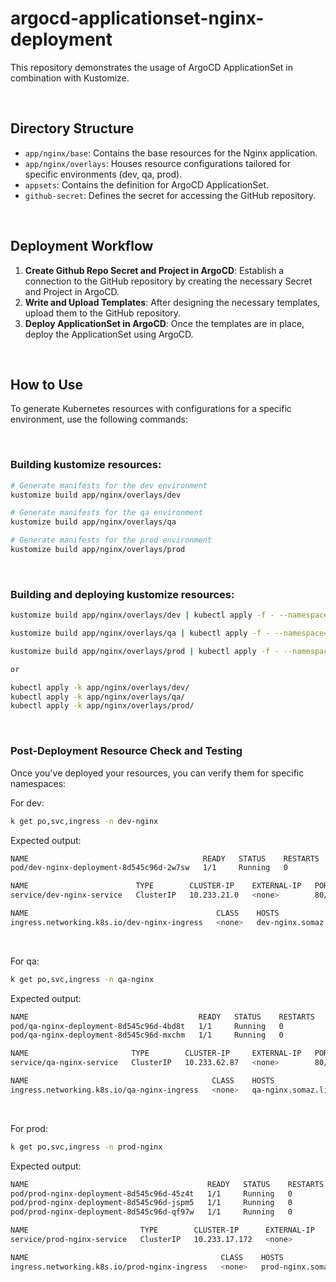 # argocd-applicationset-nginx-deployment

This repository demonstrates the usage of ArgoCD ApplicationSet in combination with Kustomize.

<br/>

## Directory Structure

- `app/nginx/base`: Contains the base resources for the Nginx application.
- `app/nginx/overlays`: Houses resource configurations tailored for specific environments (dev, qa, prod).
- `appsets`: Contains the definition for ArgoCD ApplicationSet.
- `github-secret`: Defines the secret for accessing the GitHub repository.

<br/>

## Deployment Workflow

1. **Create Github Repo Secret and Project in ArgoCD**: Establish a connection to the GitHub repository by creating the necessary Secret and Project in ArgoCD.
2. **Write and Upload Templates**: After designing the necessary templates, upload them to the GitHub repository.
3. **Deploy ApplicationSet in ArgoCD**: Once the templates are in place, deploy the ApplicationSet using ArgoCD.

<br/>

## How to Use

To generate Kubernetes resources with configurations for a specific environment, use the following commands:

<br/>

### Building kustomize resources:

```bash
# Generate manifests for the dev environment
kustomize build app/nginx/overlays/dev

# Generate manifests for the qa environment
kustomize build app/nginx/overlays/qa

# Generate manifests for the prod environment
kustomize build app/nginx/overlays/prod
```

<br/>

### Building and deploying kustomize resources:

```bash
kustomize build app/nginx/overlays/dev | kubectl apply -f - --namespace=dev-nginx

kustomize build app/nginx/overlays/qa | kubectl apply -f - --namespace=qa-nginx

kustomize build app/nginx/overlays/prod | kubectl apply -f - --namespace=prod-nginx

or

kubectl apply -k app/nginx/overlays/dev/
kubectl apply -k app/nginx/overlays/qa/
kubectl apply -k app/nginx/overlays/prod/
```

<br/>

### Post-Deployment Resource Check and Testing
Once you've deployed your resources, you can verify them for specific namespaces:

For dev:
```bash
k get po,svc,ingress -n dev-nginx
```

Expected output:
```bash
NAME                                       READY   STATUS    RESTARTS   AGE
pod/dev-nginx-deployment-8d545c96d-2w7sw   1/1     Running   0          88s

NAME                        TYPE        CLUSTER-IP    EXTERNAL-IP   PORT(S)   AGE
service/dev-nginx-service   ClusterIP   10.233.21.0   <none>        80/TCP    88s

NAME                                          CLASS    HOSTS                        ADDRESS        PORTS   AGE
ingress.networking.k8s.io/dev-nginx-ingress   <none>   dev-nginx.somaz.link   10.10.100.22   80      88s
```

<br/>

For qa:
```bash
k get po,svc,ingress -n qa-nginx
```

Expected output:
```bash
NAME                                      READY   STATUS    RESTARTS   AGE
pod/qa-nginx-deployment-8d545c96d-4bd8t   1/1     Running   0          93s
pod/qa-nginx-deployment-8d545c96d-mxchm   1/1     Running   0          93s

NAME                       TYPE        CLUSTER-IP     EXTERNAL-IP   PORT(S)   AGE
service/qa-nginx-service   ClusterIP   10.233.62.87   <none>        80/TCP    94s

NAME                                         CLASS    HOSTS                       ADDRESS        PORTS   AGE
ingress.networking.k8s.io/qa-nginx-ingress   <none>   qa-nginx.somaz.link   10.10.100.22   80      93s
```

<br/>

For prod:
```bash
k get po,svc,ingress -n prod-nginx
```

Expected output:
```bash
NAME                                        READY   STATUS    RESTARTS   AGE
pod/prod-nginx-deployment-8d545c96d-45z4t   1/1     Running   0          96s
pod/prod-nginx-deployment-8d545c96d-jspm5   1/1     Running   0          96s
pod/prod-nginx-deployment-8d545c96d-qf97w   1/1     Running   0          96s

NAME                         TYPE        CLUSTER-IP      EXTERNAL-IP   PORT(S)   AGE
service/prod-nginx-service   ClusterIP   10.233.17.172   <none>        80/TCP    97s

NAME                                           CLASS    HOSTS                         ADDRESS        PORTS   AGE
ingress.networking.k8s.io/prod-nginx-ingress   <none>   prod-nginx.somaz.link   10.10.100.22   80      96s
```


